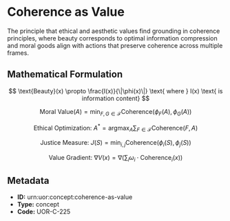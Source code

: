 # Coherence as Value

The principle that ethical and aesthetic values find grounding in coherence principles, where beauty corresponds to optimal information compression and moral goods align with actions that preserve coherence across multiple frames.

## Mathematical Formulation

$$
\text{Beauty}(x) \propto \frac{I(x)}{\|\phi(x)\|} \text{ where } I(x) \text{ is information content}
$$

$$
\text{Moral Value}(A) = \min_{F,G \in \mathcal{F}} \text{Coherence}(\phi_F(A), \phi_G(A))
$$

$$
\text{Ethical Optimization: } A^* = \operatorname{argmax}_A \sum_{F \in \mathcal{F}} \text{Coherence}(F, A)
$$

$$
\text{Justice Measure: } J(S) = \min_{i,j} \text{Coherence}(\phi_i(S), \phi_j(S))
$$

$$
\text{Value Gradient: } \nabla V(x) = \nabla\left(\sum_i \omega_i \cdot \text{Coherence}_i(x)\right)
$$

## Metadata

- **ID:** urn:uor:concept:coherence-as-value
- **Type:** concept
- **Code:** UOR-C-225
